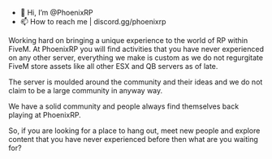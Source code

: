 - 👋 Hi, I’m @PhoenixRP
- 📫 How to reach me | discord.gg/phoenixrp

Working hard on bringing a unique experience to the world of RP within FiveM. At PhoenixRP you will find activities that you have never experienced on any other server, everything we make is custom as we do not regurgitate FiveM store assets like all other ESX and QB servers as of late.

The server is moulded around the community and their ideas and we do not claim to be a large community in anyway way.

We have a solid community and people always find themselves back playing at PhoenixRP.

So, if you are looking for a place to hang out, meet new people and explore content that you have never experienced before then what are you waiting for?

<!---
PhoenixRP-Github/PhoenixRP-Github is a ✨ special ✨ repository because its `README.md` (this file) appears on your GitHub profile.
You can click the Preview link to take a look at your changes.
--->
